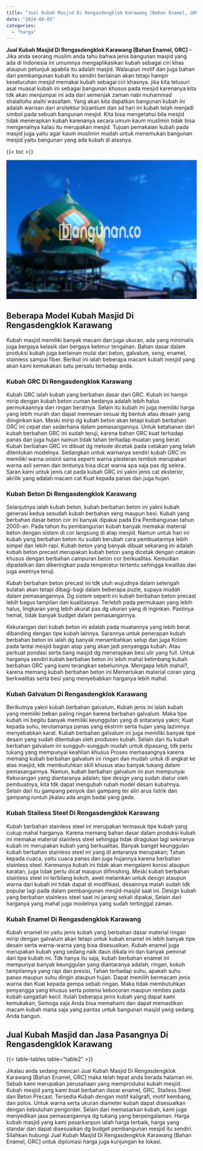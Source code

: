 ```yaml
---
title: "Jual Kubah Masjid Di Rengasdengklok Karawang [Bahan Enamel, GRC]"
date: "2024-08-05"
categories: 
  - "harga"
---
```


**Jual Kubah Masjid Di Rengasdengklok Karawang \[Bahan Enamel, GRC\]** – Jika anda seorang muslim anda tahu bahwa jenis bangunan masjid yang ada di Indonesia ini umumnya mengaplikasikan kubah sebagai ciri khas ataupun petunjuk apabila itu adalah masjid. Walaupun motif dan juga bahan dari pembangunan kubah itu sendiri berlainan akan tetapi hampir keseluruhan mesjid memakai kubah sebagai ciri khasnya. jika kita telusuri asal muasal kubah ini sebagai bangunan khusus pada mesjid karenanya kita tdk akan menjumpai ini ada dari semenjak zaman nabi muhammad shalallohu alaihi wasallam. Yang akan kita dapatkan bangunan kubah ini adalah warisan dari arsitektur bizantium dan sd hari ini kubah telah menjadi simbol pada sebuah bangunan mesjid. Kita bisa mengetahui bila mesjid tidak menerapkan kubah karenanya secara umum kaum muslimin tidak bisa mengenalnya kalau itu merupakan mesjid. Tujuan pemakaian kubah pada masjid juga yaitu agar kaum muslimin mudah untuk menemukan bangunan mesjid yaitu bangunan yang ada kubah di atasnya.

{{< toc >}}

![Jual Kubah Masjid Di Rengasdengklok Karawang [Bahan Enamel, GRC]](/images/jual-kubah-masjid-26.png)

## Beberapa Model Kubah Masjid Di Rengasdengklok Karawang

Kubah masjid memiliki banyak macam dan juga ukuran, ada yang minimalis juga bergaya kelasik dan bergaya ketimur tengahan. Bahan dasar dalam produksi kubah juga berlainan mulai dari beton, galvalum, seng, enamel, stainless sampai fiber. Berikut ini ialah beberapa macam kubah mesjid yang akan kami kemukakan satu persatu terhadap anda.

### Kubah GRC Di Rengasdengklok Karawang

Kubah GRC ialah kubah yang berbahan dasar dari GRC. Kubah ini hampir mirip dengan kubah beton cuman bedanya adalah lebih halus permukaannya dan ringan beratnya. Selain itu kubah ini juga memiliki harga yang lebih murah dan dapat memesan sesuai dg bentuk atau desain yang diinginkan kan. Meski mirip dg kubah beton akan tetapi kubah berbahan GRC ini cepat dan sederhana dalam pemasangannya. Untuk ketahanan dari kubah berbahan GRC ini sudah teruji, karena bahan GRC kuat terhadap panas dan juga hujan namun tidak tahan terhadap muatan yang berat. Kubah berbahan GRC ini dibuat dg metode dicetak pada cetakan yang telah ditentukan modelnya. Sedangkan untuk warnanya sendiri kubah GRC ini memiliki warna orisinil sama seperti warna plesteran tembok merupakan warna asli semen dan tentunya bisa dicat warna apa saja pas dg selera. Saran kami untuk jenis cat pada kubah GRC ini yakni jenis cat eksterior, akrilik yang adalah macam cat Kuat kepada panas dan juga hujan.

### Kubah Beton Di Rengasdengklok Karawang

Selanjutnya ialah kubah beton, kubah berbahan beton ini yakni kubah generasi kedua sesudah kubah berbahan seng maupun besi. Kubah yang berbahan dasar beton cor ini banyak dipakai pada Era Pembangunan tahun 2000-an. Pada tahun itu pembangunan kubah banyak memakai material beton dengan sistem di cor langsung di atap mesjid. Namun untuk hari ini kubah yang berbahan beton itu sudah berubah cara pembuatannya lebih simpel dan lebih rapi. Kubah beton yang banyak dibuat sekarang ini adalah kubah beton precast merupakan kubah beton yang dicetak dengan cetakan khusus dengan berbahan campuran beton cor berkualitas. Kemudian dipadatkan dan dikeringkan pada temperatur tertentu sehingga kwalitas dan juga awetnya teruji.

Kubah berbahan beton precast ini tdk utuh wujudnya dalam setengah bulatan akan tetapi dibagi-bagi dalam beberapa puzle, supaya mudah dalam pemasangannya. Dg sistem seperti ini kubah berbahan beton precast lebih bagus tampilan dan kualitasnya. Terlebih pada permukaan yang lebih halus, lingkaran yang lebih akurat pas dg ukuran yang di inginkan. Pastinya hemat, tidak banyak budget dalam pemasangannya.

Kekurangan dari kubah beton ini adalah pada muatannya yang lebih berat dibanding dengan tipe kubah lainnya. Sarannya untuk penerapan kubah berbahan beton ini ialah dg banyak menambahkan selup dan juga Kolom pada lantai mesjid bagian atap yang akan jadi penyangga kubah. Atau perkuat pondasi serta tiang masjid dg menerapkan besi ulir yang full. Untuk harganya sendiri kubah berbahan beton ini lebih mahal ketimbang kubah berbahan GRC yang kami terangkan sebelumnya. Mengapa lebih mahal?, karena memang kubah berbahan beton ini Memerlukan material coran yang berkwalitas serta besi yang menyebabkan harganya lebih mahal.

### Kubah Galvalum Di Rengasdengklok Karawang

Berikutnya yakni kubah berbahan galvalum. Kubah jenis ini ialah kubah yang memiliki beban paling ringan karena berbahan galvalum. Maka tipe kubah ini begitu banyak memiliki keunggulan yang di antaranya yakni; Kuat kepada suhu, terutamanya panas yang ekstrim serta hujan yang lazimnya menyebabkan karat. Kubah berbahan galvalum ini juga memiliki banyak tipe desain yang sudah ditentukan oleh produsen kubah. Selain dari itu kubah berbahan galvalum ini sungguh-sungguh mudah untuk dipasang, tdk perlu tukang yang mempunyai keahlian khusus Proses memasangnya karena memang kubah berbahan galvalum ini ringan dan mudah untuk di angkat ke atas masjid, tdk membutuhkan skill khusus atau banyak tukang dalam pemasangannya. Namun, kubah berbahan galvalum ini pun mempunyai Kekurangan yang diantaranya adalah; tipe design yang sudah diatur oleh pembuatnya, kita tdk dapat mengubah rubah model desain kubahnya. Selain dari itu gampang penyok dan gampang ter aliri arus listrik dan gampang runtuh jikalau ada angin badai yang gede.

### Kubah Stailess Steel Di Rengasdengklok Karawang

Kubah berbahan stainless steel ini merupakan termasuk tipe kubah yang cukup mahal harganya. Karena memang bahan dasar dalam produksi kubah ini memakai material stainless steel sehingga tidak diragukan lagi sekiranya kubah ini merupakan kubah yang berkualitas. Banyak banget keunggulan kubah berbahan stainless steel ini yang di antaranya merupakan; Tahan kepada cuaca, yaitu cuaca panas dan juga hujannya karena berbahan stainless steel. Karenanya kubah ini tidak akan mengalami korosi ataupun karatan, juga tidak perlu dicat maupun difinishing. Meski kubah berbahan stainless steel ini terbilang kokoh, awet melainkan untuk design ataupun warna dari kubah ini tidak dapat di modifikasi, desainnya malah sudah tdk popular lagi pada dalam pembangunan mesjid-masjid saat ini. Design kubah yang berbahan stainless steel saat ini jarang sekali dipakai, Selain dari harganya yang mahal juga modelnya yang sudah tertinggal zaman.

### Kubah Enamel Di Rengasdengklok Karawang

Kubah enamel ini yaitu jenis kubah yang berbahan dasar material ringan mirip dengan galvalum akan tetapi untuk kubah enamel ini lebih banyak tipe desain serta warna-warna yang bisa disesuaikan. Kubah enamel juga merupakan kubah yang sedang naik daun dikala ini dan banyak peminat dari tipe kubah ini. Tdk hanya itu saja, kubah berbahan enamel ini mempunyai banyak keunggulan yang diantaranya adalah; ringan, kokoh tampilannya yang rapi dan presisi, Tahan terhadap suhu, apakah suhu panas maupun suhu dingin ataupun hujan. Dapat memilih bermacam jenis warna dan Kuat kepada gempa sebab ringan. Maka tidak membutuhkan penyangga yang khusus serta potensi kebocoran maupun rembes pada kubah sangatlah kecil. Itulah beberapa jenis kubah yang dapat kami kemukakan, Semoga saja Anda bisa memahami dan dapat memastikan macam kubah mana saja yang pantas untuk bangunan masjid yang sedang Anda bangun.

## Jual Kubah Masjid dan Jasa Pasangnya Di Rengasdengklok Karawang

{{< table-tables table="table2" >}}

Jikalau anda sedang mencari Jual Kubah Masjid Di Rengasdengklok Karawang \[Bahan Enamel, GRC\] maka telah tepat anda berada halaman ini. Sebab kami merupakan perusahaan yang memproduksi kubah mesjid. Kubah mesjid yang kami buat berbahan dasar enamel, GRC, Stailess Steel dan Beton Precast. Tersedia Kubah dengan motif kaligrafi, motif kembang, dan polos. Untuk warna serta ukuran diameter kubah dapat disesuaikan dengan kebutuhan pengorder. Selain dari memasarkan kubah, kami juga menyedikan jasa pemasangannya dg tukang yang berpengalaman. Harga kubah masjid yang kami pasarkanpun ialah harga terbaik, harga yang standar dan dapat disesuaikan dg budget pembangunan mesjid itu sendiri. Silahkan hubungi Jual Kubah Masjid Di Rengasdengklok Karawang \[Bahan Enamel, GRC\] untuk diplomasi harga juga kunjungan ke lokasi.
